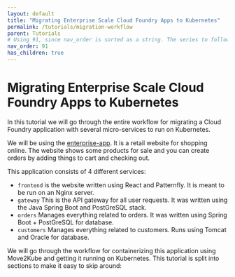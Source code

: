 ```yaml
---
layout: default
title: "Migrating Enterprise Scale Cloud Foundry Apps to Kubernetes"
permalink: /tutorials/migration-workflow
parent: Tutorials
# Using 91, since nav_order is sorted as a string. The series to follow is 1..9, 91..99,991..999,..
nav_order: 91
has_children: true
---
```


# Migrating Enterprise Scale Cloud Foundry Apps to Kubernetes

In this tutorial we will go through the entire workflow for migrating a Cloud Foundry application with several micro-services to run on Kubernetes.

We will be using the [enterprise-app](https://github.com/konveyor/move2kube-demos/tree/main/samples/enterprise-app).
It is a retail website for shopping online. The website shows some products for sale and you can create orders by adding things to cart and checking out.

This application consists of 4 different services:
- `frontend` is the website written using React and Patternfly. It is meant to be run on an Nginx server.
- `gateway` This is the API gateway for all user requests. It was written using the Java Spring Boot and PostGreSQL stack.
- `orders` Manages everything related to orders. It was written using Spring Boot + PostGreSQL for database.
- `customers` Manages everything related to customers. Runs using Tomcat and Oracle for database.

We will go through the workflow for containerizing this application using Move2Kube and getting it running on Kubernetes.
This tutorial is split into sections to make it easy to skip around:
